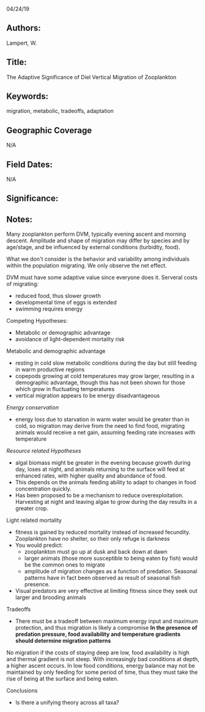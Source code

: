 04/24/19
## Authors:
Lampert, W.
## Title:
The Adaptive Significance of Diel Vertical Migration of Zooplankton
## Keywords:
migration, metabolic, tradeoffs, adaptation
## Geographic Coverage
N/A
## Field Dates:
N/A
## Significance:

## Notes:
Many zooplankton perform DVM, typically evening ascent and morning descent.  Amplitude and shape of migration may differ by species and by age/stage, and be influenced by external conditions (turbidity, food).

What we don't consider is the behavior and variability among individuals within the population migrating.  We only observe the net effect.

DVM must have some adaptive value since everyone does it.  Serveral costs of migrating:
- reduced food, thus slower growth
- developmental time of eggs is extended
- swimming requires energy

Competing Hypotheses:
- Metabolic or demographic advantage
- avoidance of light-dependent mortality risk

Metabolic and demographic advantage
- resting in cold slow metabolic conditions during the day but still feeding in warm productive regions
- copepods growing at cold temperatures may grow larger, resulting in a demographic advantage, though this has not been shown for those which grow in fluctuating temperatures
- vertical migration appears to be energy disadvantageous

*Energy conservation*
- energy loss due to starvation in warm water would be greater than in cold, so migration may derive from the need to find food, migrating animals would receive a net gain, assuming feeding rate increases with temperature

*Resource related Hypotheses*
- algal biomass might be greater in the evening because growth during day, loses at night, and animals returning to the surface will feed at enhanced rates, with higher quality and abundance of food.
- This depends on the animals feeding ability to adapt to changes in food concentration quickly.
- Has been proposed to be a mechanism to reduce overexploitation. Harvesting at night and leaving algae to grow during the day results in a greater crop.

Light related mortality
- fitness is gained by reduced mortality instead of increased fecundity.  Zooplankton have no shelter, so their only refuge is darkness
- You would predict:
  - zooplankton must go up at dusk and back down at dawn
  - larger animals (those more susceptible to being eaten by fish) would be the common ones to migrate
  - amplitude of migration changes as a function of predation.  Seasonal patterns have in fact been observed as result of seasonal fish presence.
- Visual predators are very effective at limiting fitness since they seek out larger and brooding animals

Tradeoffs
- There must be a tradeoff between maximum energy input and maximum protection, and thus migration is likely a compromise
**In the presence of predation pressure, food availability and temperature gradients should determine migration patterns**

No migration if the costs of staying deep are low, food availability is high and thermal gradient is not steep.  With increasingly bad conditions at depth, a higher ascent occurs.  In low food conditions, energy balance may not be maintained by only feeding for some period of time, thus they must take the rise of being at the surface and being eaten.

Conclusions
- Is there a unifying theory across all taxa?
